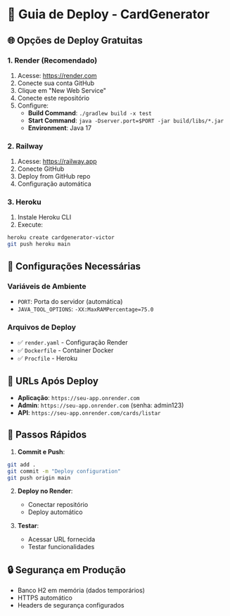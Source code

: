 # 🚀 Guia de Deploy - CardGenerator

## 🌐 Opções de Deploy Gratuitas

### 1. **Render** (Recomendado)
1. Acesse: https://render.com
2. Conecte sua conta GitHub
3. Clique em "New Web Service"
4. Conecte este repositório
5. Configure:
   - **Build Command**: `./gradlew build -x test`
   - **Start Command**: `java -Dserver.port=$PORT -jar build/libs/*.jar`
   - **Environment**: Java 17

### 2. **Railway**
1. Acesse: https://railway.app
2. Conecte GitHub
3. Deploy from GitHub repo
4. Configuração automática

### 3. **Heroku**
1. Instale Heroku CLI
2. Execute:
```bash
heroku create cardgenerator-victor
git push heroku main
```

## 🔧 Configurações Necessárias

### Variáveis de Ambiente
- `PORT`: Porta do servidor (automática)
- `JAVA_TOOL_OPTIONS`: `-XX:MaxRAMPercentage=75.0`

### Arquivos de Deploy
- ✅ `render.yaml` - Configuração Render
- ✅ `Dockerfile` - Container Docker
- ✅ `Procfile` - Heroku

## 🎯 URLs Após Deploy
- **Aplicação**: `https://seu-app.onrender.com`
- **Admin**: `https://seu-app.onrender.com` (senha: admin123)
- **API**: `https://seu-app.onrender.com/cards/listar`

## 📝 Passos Rápidos

1. **Commit e Push**:
```bash
git add .
git commit -m "Deploy configuration"
git push origin main
```

2. **Deploy no Render**:
   - Conectar repositório
   - Deploy automático

3. **Testar**:
   - Acessar URL fornecida
   - Testar funcionalidades

## 🔒 Segurança em Produção
- Banco H2 em memória (dados temporários)
- HTTPS automático
- Headers de segurança configurados